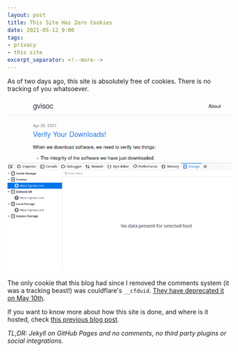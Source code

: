 ```yaml
---
layout: post
title: This Site Has Zero Cookies
date: 2021-05-12 9:00
tags:
- privacy
- this site
excerpt_separator: <!--more-->
---
```

As of two days ago, this site is absolutely free of cookies. There is no tracking of you whatsoever.

![No cookies! Yay!](/assets/no-cookies.png)

The only cookie that this blog had since I removed the comments system (it was a tracking beast!) was couldflare's `__cfduid`. [They have deprecated it on May 10th](https://blog.cloudflare.com/deprecating-cfduid-cookie/).

If you want to know more about how this site is done, and where is it hosted, check [this previous blog post](https://gvisoc.com/this%20site/personal/2020/01/04/This-Site-is-Still-Up-And-Running.html). 

*TL;DR: Jekyll on GitHub Pages and no comments, no third party plugins or social integrations.*